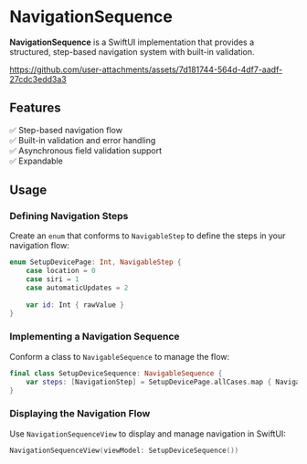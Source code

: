 # NavigationSequence  

**NavigationSequence** is a SwiftUI implementation that provides a structured, step-based navigation system with built-in validation.

https://github.com/user-attachments/assets/7d181744-564d-4df7-aadf-27cdc3edd3a3

## Features  
✅ Step-based navigation flow  
✅ Built-in validation and error handling  
✅ Asynchronous field validation support   
✅ Expandable

## Usage  
### Defining Navigation Steps  
Create an `enum` that conforms to `NavigableStep` to define the steps in your navigation flow:  

```swift
enum SetupDevicePage: Int, NavigableStep {
    case location = 0
    case siri = 1
    case automaticUpdates = 2
    
    var id: Int { rawValue }
}
```

### Implementing a Navigation Sequence  
Conform a class to `NavigableSequence` to manage the flow:  

```swift
final class SetupDeviceSequence: NavigableSequence {
    var steps: [NavigationStep] = SetupDevicePage.allCases.map { NavigationStep($0) }
}
```

### Displaying the Navigation Flow  
Use `NavigationSequenceView` to display and manage navigation in SwiftUI:  

```swift
NavigationSequenceView(viewModel: SetupDeviceSequence())
```
